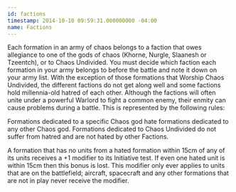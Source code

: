 ```yaml
---
id: factions
timestamp: 2014-10-10 09:59:31.000000000 -04:00
name: Factions
---
```

<p>Each formation in an army of chaos belongs to a faction that owes allegiance to one of the gods of chaos (Khorne, Nurgle, Slaanesh or Tzeentch), or to Chaos Undivided. You must decide which faction each formation in your army belongs to before the battle and note it down on your army list. With the exception of those formations that Worship Chaos Undivided, the different factions do not get along well and some factions hold millennia-old hatred of each other. Although the factions will often unite under a powerful Warlord to fight a common enemy, their enmity can cause problems during a battle. This is represented by the following rules:</p>

<p>Formations dedicated to a specific Chaos god hate formations dedicated to any other Chaos god. Formations dedicated to Chaos Undivided do not suffer from hatred and are not hated by other Factions.</p>

<p>A formation that has no units from a hated formation within 15cm of any of its units receives a +1 modifier to its Initiative test. If even one hated unit is within 15cm then this bonus is lost. This modifier only ever applies to units that are on the battlefield; aircraft, spacecraft and any other formations that are not in play never receive the modifier.</p>